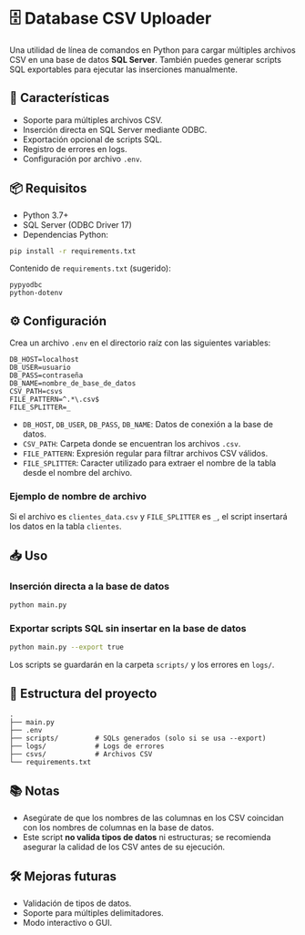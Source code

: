# 🗄️ Database CSV Uploader

Una utilidad de línea de comandos en Python para cargar múltiples archivos CSV en una base de datos **SQL Server**. También puedes generar scripts SQL exportables para ejecutar las inserciones manualmente.

## 🚀 Características

- Soporte para múltiples archivos CSV.
- Inserción directa en SQL Server mediante ODBC.
- Exportación opcional de scripts SQL.
- Registro de errores en logs.
- Configuración por archivo `.env`.

## 📦 Requisitos

- Python 3.7+
- SQL Server (ODBC Driver 17)
- Dependencias Python:

```bash
pip install -r requirements.txt
```

Contenido de `requirements.txt` (sugerido):

```
pypyodbc
python-dotenv
```

## ⚙️ Configuración

Crea un archivo `.env` en el directorio raíz con las siguientes variables:

```env
DB_HOST=localhost
DB_USER=usuario
DB_PASS=contraseña
DB_NAME=nombre_de_base_de_datos
CSV_PATH=csvs
FILE_PATTERN=^.*\.csv$
FILE_SPLITTER=_
```

- `DB_HOST`, `DB_USER`, `DB_PASS`, `DB_NAME`: Datos de conexión a la base de datos.
- `CSV_PATH`: Carpeta donde se encuentran los archivos `.csv`.
- `FILE_PATTERN`: Expresión regular para filtrar archivos CSV válidos.
- `FILE_SPLITTER`: Caracter utilizado para extraer el nombre de la tabla desde el nombre del archivo.

### Ejemplo de nombre de archivo

Si el archivo es `clientes_data.csv` y `FILE_SPLITTER` es `_`, el script insertará los datos en la tabla `clientes`.

## 📥 Uso

### Inserción directa a la base de datos

```bash
python main.py
```

### Exportar scripts SQL sin insertar en la base de datos

```bash
python main.py --export true
```

Los scripts se guardarán en la carpeta `scripts/` y los errores en `logs/`.

## 📝 Estructura del proyecto

```
.
├── main.py
├── .env
├── scripts/         # SQLs generados (solo si se usa --export)
├── logs/            # Logs de errores
├── csvs/            # Archivos CSV
└── requirements.txt
```

## 📚 Notas

- Asegúrate de que los nombres de las columnas en los CSV coincidan con los nombres de columnas en la base de datos.
- Este script **no valida tipos de datos** ni estructuras; se recomienda asegurar la calidad de los CSV antes de su ejecución.

## 🛠️ Mejoras futuras

- Validación de tipos de datos.
- Soporte para múltiples delimitadores.
- Modo interactivo o GUI.
